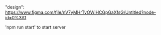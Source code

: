 "design": https://www.figma.com/file/nV7yMHrTvOWIHCGpGaXfsG/Untitled?node-id=0%3A1

'npm run start' to start server
